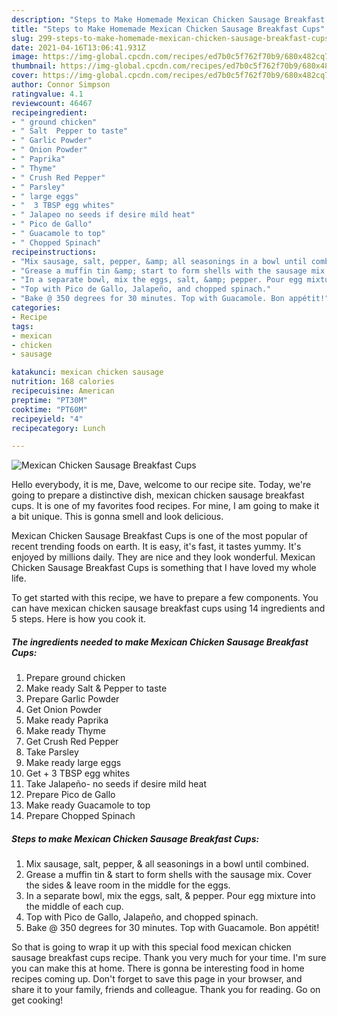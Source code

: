 ```yaml
---
description: "Steps to Make Homemade Mexican Chicken Sausage Breakfast Cups"
title: "Steps to Make Homemade Mexican Chicken Sausage Breakfast Cups"
slug: 299-steps-to-make-homemade-mexican-chicken-sausage-breakfast-cups
date: 2021-04-16T13:06:41.931Z
image: https://img-global.cpcdn.com/recipes/ed7b0c5f762f70b9/680x482cq70/mexican-chicken-sausage-breakfast-cups-recipe-main-photo.jpg
thumbnail: https://img-global.cpcdn.com/recipes/ed7b0c5f762f70b9/680x482cq70/mexican-chicken-sausage-breakfast-cups-recipe-main-photo.jpg
cover: https://img-global.cpcdn.com/recipes/ed7b0c5f762f70b9/680x482cq70/mexican-chicken-sausage-breakfast-cups-recipe-main-photo.jpg
author: Connor Simpson
ratingvalue: 4.1
reviewcount: 46467
recipeingredient:
- " ground chicken"
- " Salt  Pepper to taste"
- " Garlic Powder"
- " Onion Powder"
- " Paprika"
- " Thyme"
- " Crush Red Pepper"
- " Parsley"
- " large eggs"
- "  3 TBSP egg whites"
- " Jalapeo no seeds if desire mild heat"
- " Pico de Gallo"
- " Guacamole to top"
- " Chopped Spinach"
recipeinstructions:
- "Mix sausage, salt, pepper, &amp; all seasonings in a bowl until combined."
- "Grease a muffin tin &amp; start to form shells with the sausage mix. Cover the sides &amp; leave room in the middle for the eggs."
- "In a separate bowl, mix the eggs, salt, &amp; pepper. Pour egg mixture into the middle of each cup."
- "Top with Pico de Gallo, Jalapeño, and chopped spinach."
- "Bake @ 350 degrees for 30 minutes. Top with Guacamole. Bon appétit!"
categories:
- Recipe
tags:
- mexican
- chicken
- sausage

katakunci: mexican chicken sausage 
nutrition: 168 calories
recipecuisine: American
preptime: "PT30M"
cooktime: "PT60M"
recipeyield: "4"
recipecategory: Lunch

---
```



![Mexican Chicken Sausage Breakfast Cups](https://img-global.cpcdn.com/recipes/ed7b0c5f762f70b9/680x482cq70/mexican-chicken-sausage-breakfast-cups-recipe-main-photo.jpg)

Hello everybody, it is me, Dave, welcome to our recipe site. Today, we're going to prepare a distinctive dish, mexican chicken sausage breakfast cups. It is one of my favorites food recipes. For mine, I am going to make it a bit unique. This is gonna smell and look delicious.

Mexican Chicken Sausage Breakfast Cups is one of the most popular of recent trending foods on earth. It is easy, it's fast, it tastes yummy. It's enjoyed by millions daily. They are nice and they look wonderful. Mexican Chicken Sausage Breakfast Cups is something that I have loved my whole life.




To get started with this recipe, we have to prepare a few components. You can have mexican chicken sausage breakfast cups using 14 ingredients and 5 steps. Here is how you cook it.

<!--inarticleads1-->

##### The ingredients needed to make Mexican Chicken Sausage Breakfast Cups:

1. Prepare  ground chicken
1. Make ready  Salt &amp; Pepper to taste
1. Prepare  Garlic Powder
1. Get  Onion Powder
1. Make ready  Paprika
1. Make ready  Thyme
1. Get  Crush Red Pepper
1. Take  Parsley
1. Make ready  large eggs
1. Get  + 3 TBSP egg whites
1. Take  Jalapeño- no seeds if desire mild heat
1. Prepare  Pico de Gallo
1. Make ready  Guacamole to top
1. Prepare  Chopped Spinach




<!--inarticleads2-->

##### Steps to make Mexican Chicken Sausage Breakfast Cups:

1. Mix sausage, salt, pepper, &amp; all seasonings in a bowl until combined.
1. Grease a muffin tin &amp; start to form shells with the sausage mix. Cover the sides &amp; leave room in the middle for the eggs.
1. In a separate bowl, mix the eggs, salt, &amp; pepper. Pour egg mixture into the middle of each cup.
1. Top with Pico de Gallo, Jalapeño, and chopped spinach.
1. Bake @ 350 degrees for 30 minutes. Top with Guacamole. Bon appétit!




So that is going to wrap it up with this special food mexican chicken sausage breakfast cups recipe. Thank you very much for your time. I'm sure you can make this at home. There is gonna be interesting food in home recipes coming up. Don't forget to save this page in your browser, and share it to your family, friends and colleague. Thank you for reading. Go on get cooking!
